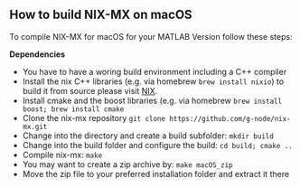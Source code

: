 How to build NIX-MX on macOS
----------------------------

To compile NIX-MX for macOS for your MATLAB Version follow these steps:

**Dependencies**

- You have to have a woring build environment including a C++ compiler
- Install the nix C++ libraries (e.g. via homebrew `brew install nixio`) to build it from source please visit [NIX](https://github.com/G-Node/nix).
- Install cmake and the boost libraries (e.g. via homebrew `brew install boost; brew install cmake`
- Clone the nix-mx repository `git clone https://github.com/g-node/nix-mx.git`
- Change into the directory and create a build subfolder: `mkdir build`
- Change into the build folder and configure the build: `cd build; cmake ..`
- Compile nix-mx: `make`
- You may want to create a zip archive by: `make macOS_zip`
- Move the zip file to your preferred installation folder and extract it there

